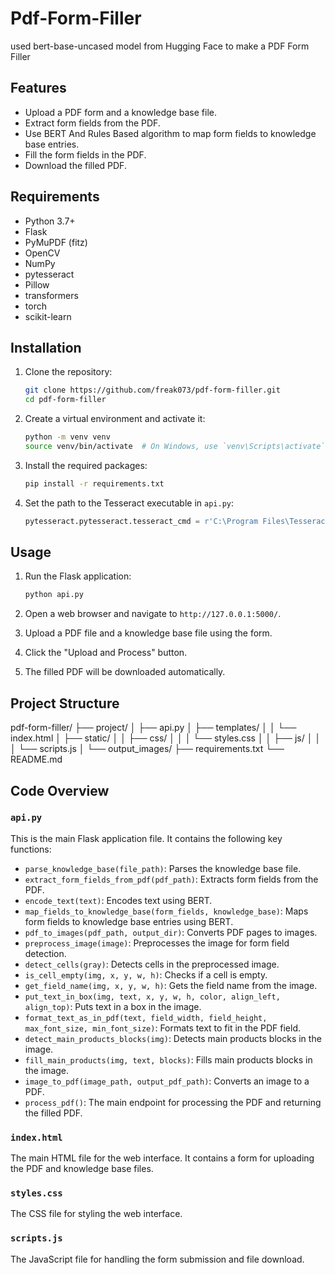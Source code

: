 # Pdf-Form-Filler
used bert-base-uncased model from Hugging Face to make a PDF Form Filler
## Features

- Upload a PDF form and a knowledge base file.
- Extract form fields from the PDF.
- Use BERT And Rules Based algorithm to map form fields to knowledge base entries.
- Fill the form fields in the PDF.
- Download the filled PDF.

## Requirements

- Python 3.7+
- Flask
- PyMuPDF (fitz)
- OpenCV
- NumPy
- pytesseract
- Pillow
- transformers
- torch
- scikit-learn

## Installation

1. Clone the repository:

   ```bash
   git clone https://github.com/freak073/pdf-form-filler.git
   cd pdf-form-filler
   ```

2. Create a virtual environment and activate it:

   ```bash
   python -m venv venv
   source venv/bin/activate  # On Windows, use `venv\Scripts\activate`
   ```

3. Install the required packages:

   ```bash
   pip install -r requirements.txt
   ```

4. Set the path to the Tesseract executable in `api.py`:

   ```python
   pytesseract.pytesseract.tesseract_cmd = r'C:\Program Files\Tesseract-OCR\tesseract.exe'  # Adjust this path as needed
   ```

## Usage

1. Run the Flask application:

   ```bash
   python api.py
   ```

2. Open a web browser and navigate to `http://127.0.0.1:5000/`.

3. Upload a PDF file and a knowledge base file using the form.

4. Click the "Upload and Process" button.

5. The filled PDF will be downloaded automatically.

## Project Structure
pdf-form-filler/
├── project/
│ ├── api.py
│ ├── templates/
│ │ └── index.html
│ ├── static/
│ │ ├── css/
│ │ │ └── styles.css
│ │ ├── js/
│ │ │ └── scripts.js
│ └── output_images/
├── requirements.txt
└── README.md

## Code Overview

### `api.py`

This is the main Flask application file. It contains the following key functions:

- `parse_knowledge_base(file_path)`: Parses the knowledge base file.
- `extract_form_fields_from_pdf(pdf_path)`: Extracts form fields from the PDF.
- `encode_text(text)`: Encodes text using BERT.
- `map_fields_to_knowledge_base(form_fields, knowledge_base)`: Maps form fields to knowledge base entries using BERT.
- `pdf_to_images(pdf_path, output_dir)`: Converts PDF pages to images.
- `preprocess_image(image)`: Preprocesses the image for form field detection.
- `detect_cells(gray)`: Detects cells in the preprocessed image.
- `is_cell_empty(img, x, y, w, h)`: Checks if a cell is empty.
- `get_field_name(img, x, y, w, h)`: Gets the field name from the image.
- `put_text_in_box(img, text, x, y, w, h, color, align_left, align_top)`: Puts text in a box in the image.
- `format_text_as_in_pdf(text, field_width, field_height, max_font_size, min_font_size)`: Formats text to fit in the PDF field.
- `detect_main_products_blocks(img)`: Detects main products blocks in the image.
- `fill_main_products(img, text, blocks)`: Fills main products blocks in the image.
- `image_to_pdf(image_path, output_pdf_path)`: Converts an image to a PDF.
- `process_pdf()`: The main endpoint for processing the PDF and returning the filled PDF.

### `index.html`

The main HTML file for the web interface. It contains a form for uploading the PDF and knowledge base files.

### `styles.css`

The CSS file for styling the web interface.

### `scripts.js`

The JavaScript file for handling the form submission and file download.


